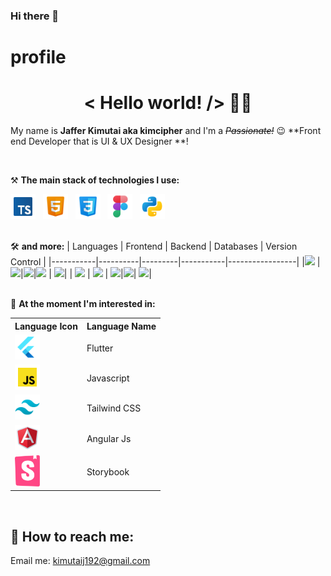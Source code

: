 ### Hi there 👋

<!--
**amoskarugo/amoskarugo** is a ✨ _special_ ✨ repository because its `README.md` (this file) appears on your GitHub profile.

Here are some ideas to get you started:

- 🔭 I’m currently working on ...
- 🌱 I’m currently learning ...
- 👯 I’m looking to collaborate on ...
- 🤔 I’m looking for help with ...
- 💬 Ask me about ...
- 📫 How to reach me: ...
- 😄 Pronouns: ...
- ⚡ Fun fact: ...
-->
# profile

<h1 align='center'>< Hello world! /> 🤘🏻</h1>


My name is **Jaffer Kimutai aka kimcipher** and I'm a _~~Passionate!~~_ 😉 **Front end Developer that is UI & UX Designer **!

<br />

⚒ **The main stack of technologies I use:**

<div>
    <img src='images/icons8-typescript-96.svg' title='TypeScript' alt='TypeScript' width='40'>&nbsp;&nbsp;
    <img src='images/icons8-html-5-96.svg' title='Html5' alt='Html5' width='40'>&nbsp;&nbsp;
    <img src='images/icons8-css3-96.svg' title='CSS3' alt='CSS3' width='40'>&nbsp;&nbsp;
    <img src='images/icons8-figma-96.svg' title='Figma' alt='Figma' width='40'>&nbsp;&nbsp;
    <img src='images/icons8-python-96.svg' title='Python' alt='Python' width='40'>&nbsp;&nbsp;
</div>
<br />

🛠 **and more:**
  | Languages | Frontend | Backend | Databases | Version Control |
  |-----------|----------|---------|-----------|-----------------|
  |<img src="https://img.shields.io/badge/javascript-000000?style=for-the-badge&logo=javascript&logoColor=yellow"/> | <img src="https://img.shields.io/badge/React-20232A?style=for-the-badge&logo=react&logoColor=61DAFB" />|<img src="https://img.shields.io/badge/flask-E3E3E3?style=for-the-badge&logo=flask&logoColor=gray" />|<img src="https://img.shields.io/badge/sqlite-brown?style=for-the-badge&logo=sqlite&logoColor=orange" /> | <img src="https://img.shields.io/badge/git-F44336?style=for-the-badge&logo=git&logoColor=white" />|
  | <img src="https://img.shields.io/badge/Python-3776ab?style=for-the-badge&logo=python&logoColor=ffdd6e" /> | <img src="https://img.shields.io/badge/angular-1e65bc?style=for-the-badge&logo=angular&logoColor=dd0031" /> | <img src="https://img.shields.io/badge/django-0c4b33?style=for-the-badge&logo=django&logoColor=Purple"/>|<img src="https://img.shields.io/badge/postgresql%20-32658f.svg?&style=for-the-badge&logo=postgresql&logoColor=white"/>| <img src="https://img.shields.io/badge/GitHub-000000?style=for-the-badge&logo=github&logoColor=white" />|  
<br />

🔬 **At the moment I'm interested in:**
<div>
<table>
    <tr>
        <th>
              Language Icon
        </th>
        <th>
               Language Name
        </th>
    </tr>
    <tr>
  <td>
  <img src='images/icons8-flutter-96.svg' title='Flutter' alt='Flutter' width='40'>&nbsp;&nbsp;
  </td>
  <td>
  Flutter
  </td>
  </tr>
  <tr>
  <td>
  <img src='images/icons8-javascript-96.svg' title='Javascript' alt='Javascript' width='40'>&nbsp;&nbsp;
  </td>
  <td>
  Javascript
  </td>
  </tr>
  <tr>
  <td>
  <img src='images/icons8-tailwind-css-96.svg' title='Tailwind' alt='Tailwind' width='40'>&nbsp;&nbsp;
  </td>
  <td>
  Tailwind CSS
  </td>
  </tr>
  <tr>
  <td>
  <img src='images/icons8-angularjs-96.svg' title='Angular Js' alt='Angular Js' width='40'>&nbsp;&nbsp;
  </td>
  <td>
 Angular Js
  </td>
  </tr>
  <tr>
  <td>
  <img src='images/storybook.svg' title='Storybook' alt='Storybook' width='40'>&nbsp;&nbsp;
  </td>
  <td>
  Storybook
  </td>
  </tr>
</table>
</div>
<br />



## 🔎 How to reach me:

 <p>Email me: <a href='mailto:kimutaij192@gmail.com'>kimutaij192@gmail.com</a> 
